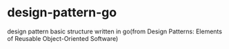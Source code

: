 # design-pattern-go
design pattern basic structure written in go(from Design Patterns: Elements of Reusable Object-Oriented Software)
